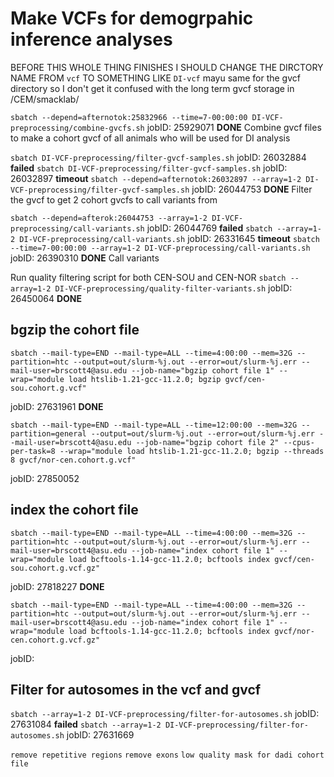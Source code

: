 # Make VCFs for demogrpahic inference analyses



BEFORE THIS WHOLE THING FINISHES I SHOULD CHANGE THE DIRCTORY NAME FROM `vcf` TO SOMETHING LIKE `DI-vcf`
mayu same for the gvcf directory so I don't get it confused with the long term gvcf storage in /CEM/smacklab/

`sbatch --depend=afternotok:25832966 --time=7-00:00:00 DI-VCF-preprocessing/combine-gvcfs.sh`	jobID: 25929071	**DONE**
Combine gvcf files to make a cohort gvcf of all animals who will be used for DI analysis 

`sbatch DI-VCF-preprocessing/filter-gvcf-samples.sh`	jobID: 26032884	**failed**
`sbatch DI-VCF-preprocessing/filter-gvcf-samples.sh`	jobID: 26032897	**timeout**
`sbatch --depend=afternotok:26032897 --array=1-2 DI-VCF-preprocessing/filter-gvcf-samples.sh`	jobID: 26044753	**DONE**
Filter the gvcf to get 2 cohort gvcfs to call variants from 

`sbatch --depend=afterok:26044753 --array=1-2 DI-VCF-preprocessing/call-variants.sh`	jobID: 26044769	**failed**
`sbatch --array=1-2 DI-VCF-preprocessing/call-variants.sh`	jobID: 26331645	**timeout**
`sbatch --time=7-00:00:00 --array=1-2 DI-VCF-preprocessing/call-variants.sh`	jobID: 26390310	**DONE**
Call variants 

Run quality filtering script for both CEN-SOU and CEN-NOR
`sbatch --array=1-2 DI-VCF-preprocessing/quality-filter-variants.sh`	jobID: 26450064	**DONE**


## bgzip the cohort file 

```shell
sbatch --mail-type=END --mail-type=ALL --time=4:00:00 --mem=32G --partition=htc --output=out/slurm-%j.out --error=out/slurm-%j.err --mail-user=brscott4@asu.edu --job-name="bgzip cohort file 1" --wrap="module load htslib-1.21-gcc-11.2.0; bgzip gvcf/cen-sou.cohort.g.vcf"
```
jobID: 27631961	**DONE**

```shell
sbatch --mail-type=END --mail-type=ALL --time=12:00:00 --mem=32G --partition=general --output=out/slurm-%j.out --error=out/slurm-%j.err --mail-user=brscott4@asu.edu --job-name="bgzip cohort file 2" --cpus-per-task=8 --wrap="module load htslib-1.21-gcc-11.2.0; bgzip --threads 8 gvcf/nor-cen.cohort.g.vcf"
```
jobID: 27850052


## index the cohort file 
```shell
sbatch --mail-type=END --mail-type=ALL --time=4:00:00 --mem=32G --partition=htc --output=out/slurm-%j.out --error=out/slurm-%j.err --mail-user=brscott4@asu.edu --job-name="index cohort file 1" --wrap="module load bcftools-1.14-gcc-11.2.0; bcftools index gvcf/cen-sou.cohort.g.vcf.gz"
```
jobID: 27818227	**DONE**

```shell
sbatch --mail-type=END --mail-type=ALL --time=4:00:00 --mem=32G --partition=htc --output=out/slurm-%j.out --error=out/slurm-%j.err --mail-user=brscott4@asu.edu --job-name="index cohort file 1" --wrap="module load bcftools-1.14-gcc-11.2.0; bcftools index gvcf/nor-cen.cohort.g.vcf.gz"
```
jobID: 

## Filter for autosomes in the vcf and gvcf
`sbatch --array=1-2 DI-VCF-preprocessing/filter-for-autosomes.sh`	jobID: 27631084	**failed**
`sbatch --array=1-2 DI-VCF-preprocessing/filter-for-autosomes.sh`	jobID: 27631669


`remove repetitive regions`
`remove exons`
`low quality mask for dadi cohort file`
